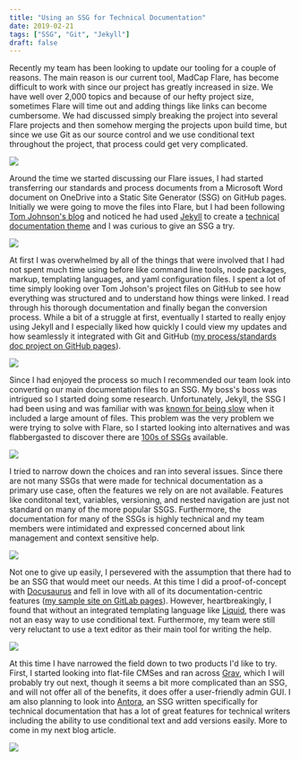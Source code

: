 ```yaml
---
title: "Using an SSG for Technical Documentation"
date: 2019-02-21
tags: ["SSG", "Git", "Jekyll"]
draft: false
---
```

Recently my team has been looking to update our tooling for a couple of reasons. The main reason is our current tool, MadCap Flare, has become difficult to work with since our project has greatly increased in size. We have well over 2,000 topics and because of our hefty project size, sometimes Flare will time out and adding things like links can become cumbersome. We had discussed simply breaking the project into several Flare projects and then somehow merging the projects upon build time, but since we use Git as our source control and we use conditional text throughout the project, that process could get very complicated.

<img src="../../pages.jpg" class="article">

Around the time we started discussing our Flare issues, I had started transferring our standards and process documents from a Microsoft Word document on OneDrive into a Static Site Generator (SSG) on GitHub pages. Initially we were going to move the files into Flare, but I had been following <a href="https://idratherbewriting.com/">Tom Johnson's blog</a>  and noticed he had used <a href="https://idratherbewriting.com/about-jekyll/">Jekyll</a> to create a <a href="https://idratherbewriting.com/documentation-theme-jekyll/">technical documentation theme</a> and I was curious to give an SSG a try.

<img src="../../jekyll.png" class="article" id="penguin">

At first I was overwhelmed by all of the things that were involved that I had not spent much time using before like command line tools, node packages, markup, templating languages, and yaml configuration files. I spent a lot of time simply looking over Tom Johson's project files on GitHub to see how everything was structured and to understand how things were linked. I read through his thorough documentation and finally began the conversion process. While a bit of a struggle at first, eventually I started to really enjoy using Jekyll and I especially liked how quickly I could view my updates and how seamlessly it integrated with Git and GitHub (<a href="https://heathercloward.github.io/process-standards/index.html">my process/standards doc project on GitHub pages</a>).

<img src="../../octKittyJekyll.jpg" class="article" id="penguin">

Since I had enjoyed the process so much I recommended our team look into converting our main documentation files to an SSG. My boss's boss was intrigued so I started doing some research. Unfortunately, Jekyll, the SSG I had been using and was familiar with was <a href="https://www.youtube.com/watch?v=2RCqk-nEn90">known for being slow</a> when it included a large amount of files. This problem was the very problem we were trying to solve with Flare, so I started looking into alternatives and was flabbergasted to discover there are <a href="https://www.staticgen.com/">100s of SSGs</a> available.

<img src="../../overwhelmed.jpg" class="article">

I tried to narrow down the choices and ran into several issues. Since there are not many SSGs that were made for technical documentation as a primary use case, often the features we rely on are not available. Features like conditonal text, variables, versioning, and nested navigation are just not standard on many of the more popular SSGS. Furthermore, the documentation for many of the SSGs is highly technical and my team members were intimidated and expressed concerned about link management and context sensitive help.

<img src="../../questioning.png" class="article" id="penguin">

Not one to give up easily, I persevered with the assumption that there had to be an SSG that would meet our needs. At this time I did a proof-of-concept with <a href="https://docusaurus.io/">Docusaurus</a> and fell in love with all of its documentation-centric features (<a href="https://heathercl.gitlab.io/manuals-site/">my sample site on GitLab pages</a>). However, heartbreakingly, I found that without an integrated templating language like <a href="https://shopify.github.io/liquid/">Liquid</a>, there was not an easy way to use conditional text. Furthermore, my team were still very reluctant to use a text editor as their main tool for writing the help.

<img src="../../docusaurus.png" class="article" id="penguin">

At this time I have narrowed the field down to two products I'd like to try. First, I started looking into flat-file CMSes and ran across <a href="https://getgrav.org/">Grav</a>, which I will probably try out next, though it seems a bit more complicated than an SSG, and will not offer all of the benefits, it does offer a user-friendly admin GUI. I am also planning to look into <a href="https://antora.org/">Antora</a>, an SSG written specifically for technical documentation that has a lot of great features for technical writers including the ability to use conditional text and add versions easily. More to come in my next blog article.

<img src="../../grav.png" class="article" id="penguin">

